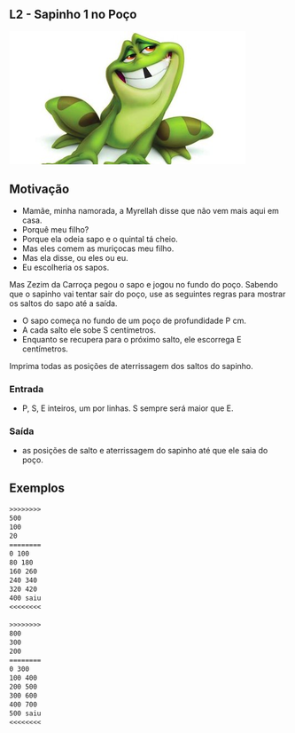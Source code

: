 ## L2 - Sapinho 1 no Poço


![](cover.jpg)

## Motivação

* Mamãe, minha namorada, a Myrellah disse que não vem mais aqui em casa.
* Porquê meu filho?
* Porque ela odeia sapo e o quintal tá cheio.
* Mas eles comem as muriçocas meu filho.
* Mas ela disse, ou eles ou eu.
* Eu escolheria os sapos.

Mas Zezim da Carroça pegou o sapo e jogou no fundo do poço.
Sabendo que o sapinho vai tentar sair do poço, use as seguintes regras
para mostrar os saltos do sapo até a saída.

* O sapo começa no fundo de um poço de profundidade P cm.
* A cada salto ele sobe S centímetros.
* Enquanto se recupera para o próximo salto, ele escorrega E centímetros.

Imprima todas as posições de aterrissagem dos saltos do sapinho.

### Entrada

* P, S, E inteiros, um por linhas. S sempre será maior que E.

### Saída

* as posições de salto e aterrissagem do sapinho até que ele saia do poço.

## Exemplos

```
>>>>>>>>
500
100
20
========
0 100
80 180
160 260
240 340
320 420
400 saiu
<<<<<<<<

>>>>>>>>
800
300
200
========
0 300
100 400
200 500
300 600
400 700
500 saiu
<<<<<<<<
```

